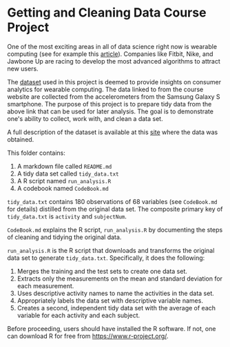 # Getting and Cleaning Data Course Project

One of the most exciting areas in all of data science right now is wearable computing (see for example this [article](http://www.insideactivitytracking.com/data-science-activity-tracking-and-the-battle-for-the-worlds-top-sports-brand/)). Companies like Fitbit, Nike, and Jawbone Up are racing to develop the most advanced algorithms to attract new users.


The [dataset](https://d396qusza40orc.cloudfront.net/getdata%2Fprojectfiles%2FUCI%20HAR%20Dataset.zip) used in this project is deemed to provide insights on consumer analytics for wearable computing. The data linked to from the course website are collected from the accelerometers from the Samsung Galaxy S smartphone. The purpose of this project is to prepare tidy data from the above link that can be used for later analysis. The goal is to demonstrate one's ability to collect, work with, and clean a data set. 

A full description of the dataset is available at this [site](http://archive.ics.uci.edu/ml/datasets/Human+Activity+Recognition+Using+Smartphones) where the data was obtained.


This folder contains:

1. A markdown file called `README.md`
2. A tidy data set called `tidy_data.txt`
3. A R script named `run_analysis.R` 
4. A codebook named `CodeBook.md` 

`tidy_data.txt` contains 180 observations of 68 variables (see `CodeBook.md`  for details) distilled from the original data set. The composite primary key of `tidy_data.txt` is `activity` and `subjectNum`.
   
`CodeBook.md` explains the R script, `run_analysis.R` by documenting the steps of cleaning and tidying the original data.  

`run_analysis.R` is the R script that downloads and transforms the original data set to generate `tidy_data.txt`. Specifically, it does the following:

1. Merges the training and the test sets to create one data set.
2. Extracts only the measurements on the mean and standard deviation for each measurement.
3. Uses descriptive activity names to name the activities in the data set.
4. Appropriately labels the data set with descriptive variable names.
5. Creates a second, independent tidy data set with the average of each variable for each activity and each subject.   


Before proceeding, users should have installed the R software. If not, one can download R for free from <https://www.r-project.org/>.

